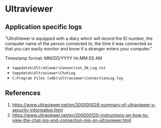 # Ultraviewer

## Application specific logs

"UltraViewer is equipped with a diary which will record the ID number, the computer name of the person connected to, the time it was connected so that you can easily monitor and know if a stranger enters your computer."


Timestamp format: MM/DD/YYYY hh:MM:SS AM

* `%appdata%\UltraViewer\Connection_IN_Log.txt`
* `%appdata%\Ultraviewer\ChatLog`
* `C:Program Files (x86)\Ultraviewer\ConnectionLog.log`

## References

1. https://www.ultraviewer.net/en/200000026-summary-of-ultraviewer-s-security-information.html
1. https://www.ultraviewer.net/en/200000120-instructions-on-how-to-view-the-chat-log-and-connection-log-on-ultraviewer.html